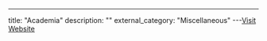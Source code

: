 ---
title: "Academia"
description: ""
external_category: "Miscellaneous"
---[Visit Website](https://www.academia.edu)

